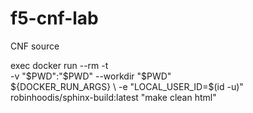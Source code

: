 # f5-cnf-lab

CNF source



exec docker run --rm -t \
  -v "$PWD":"$PWD" --workdir "$PWD" \
  ${DOCKER_RUN_ARGS} \
  -e "LOCAL_USER_ID=$(id -u)" \
  robinhoodis/sphinx-build:latest "make clean html"

